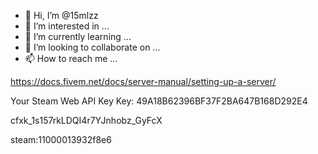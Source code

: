 - 👋 Hi, I’m @15mlzz
- 👀 I’m interested in ...
- 🌱 I’m currently learning ...
- 💞️ I’m looking to collaborate on ...
- 📫 How to reach me ...


https://docs.fivem.net/docs/server-manual/setting-up-a-server/

Your Steam Web API Key
Key: 49A18B62396BF37F2BA647B168D292E4

cfxk_1s157rkLDQI4r7YJnhobz_GyFcX

steam:11000013932f8e6
<!---
15mlzz/15mlzz is a ✨ special ✨ repository because its `README.md` (this file) appears on your GitHub profile.
You can click the Preview link to take a look at your changes.
--->
